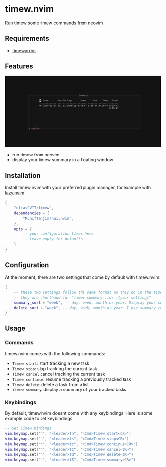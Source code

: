 # timew.nvim
Run timew some timew commands from neovim

## Requirements

- [timewarrior](https://timewarrior.net/)
## Features
![showcase](./media/demo.png)
- run timew from neovim
- display your timew summary in a floating window
## Installation
Install timew.nvim with your preferred plugin manager, for example with [lazy.nvim](https://github.com/folke/lazy.nvim)
```lua
{
	"eliasCVII/timew",
	dependencies = {
		"MunifTanjim/nui.nvim",
	},
    opts = {
        -- your configuration lives here
        -- leave empty for defaults.
    }
}
```
## Configuration
At the moment, there are two settings that come by default with timew.nvim:

```lua
{
    -- these two settings follow the same format as they do in the timew command.
    -- they are shorthand for "timew summary :ids :{your setting}"
    summary_sort = "week", -- day, week, month or year. Display your summary based on a given timeframe.
    delete_sort = "week", -- day, week, month or year. I use summary to display a list of your tracked tasks
}

```
## Usage
### Commands
timew.nvim comes with the following commands:
- `Timew start`: start tracking a new task
- `Timew stop`: stop tracking the current task
- `Timew cancel` cancel tracking the current task
- `Timew continue`: resume tracking a previously tracked task
- `Timew delete`: delete a task from a list
- `Timew summary`: display a summary of your tracked tasks

### Keybindings
By default, timew.nvim doesnt come with any keybindings. Here is some example code to set keybindings.
```lua
-- Set Timew bindings
vim.keymap.set("n", "<leader>tn", "<Cmd>Timew start<CR>")
vim.keymap.set("n", "<leader>ts", "<Cmd>Timew stop<CR>")
vim.keymap.set("n", "<leader>tc", "<Cmd>Timew continue<CR>")
vim.keymap.set("n", "<leader>tC", "<Cmd>Timew cancel<CR>")
vim.keymap.set("n", "<leader>td", "<Cmd>Timew delete<CR>")
vim.keymap.set("n", "<leader>tS", "<Cmd>Timew summary<CR>")
```
